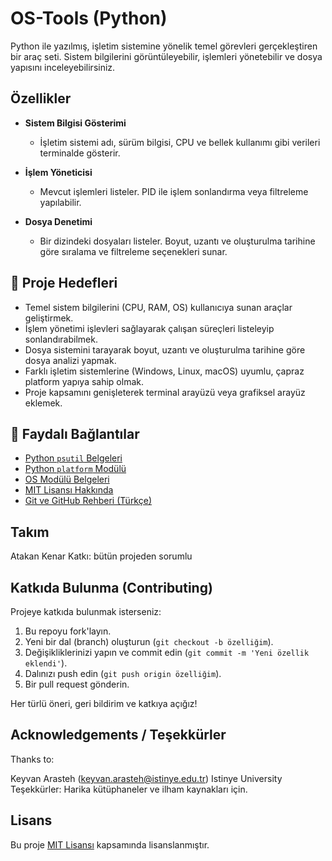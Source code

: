 # OS-Tools (Python)

Python ile yazılmış, işletim sistemine yönelik temel görevleri gerçekleştiren bir araç seti. Sistem bilgilerini görüntüleyebilir, işlemleri yönetebilir ve dosya yapısını inceleyebilirsiniz.

## Özellikler

- **Sistem Bilgisi Gösterimi**
  - İşletim sistemi adı, sürüm bilgisi, CPU ve bellek kullanımı gibi verileri terminalde gösterir.
  
- **İşlem Yöneticisi**
  - Mevcut işlemleri listeler. PID ile işlem sonlandırma veya filtreleme yapılabilir.
  
- **Dosya Denetimi**
  - Bir dizindeki dosyaları listeler. Boyut, uzantı ve oluşturulma tarihine göre sıralama ve filtreleme seçenekleri sunar.

## 🎯 Proje Hedefleri

- Temel sistem bilgilerini (CPU, RAM, OS) kullanıcıya sunan araçlar geliştirmek.
- İşlem yönetimi işlevleri sağlayarak çalışan süreçleri listeleyip sonlandırabilmek.
- Dosya sistemini tarayarak boyut, uzantı ve oluşturulma tarihine göre dosya analizi yapmak.
- Farklı işletim sistemlerine (Windows, Linux, macOS) uyumlu, çapraz platform yapıya sahip olmak.
- Proje kapsamını genişleterek terminal arayüzü veya grafiksel arayüz eklemek.

## 🔗 Faydalı Bağlantılar

- [Python `psutil` Belgeleri](https://psutil.readthedocs.io/en/latest/)
- [Python `platform` Modülü](https://docs.python.org/3/library/platform.html)
- [OS Modülü Belgeleri](https://docs.python.org/3/library/os.html)
- [MIT Lisansı Hakkında](https://opensource.org/licenses/MIT)
- [Git ve GitHub Rehberi (Türkçe)](https://www.kodcu.com/2019/01/git-github-egitimi/)

## Takım

Atakan Kenar
Katkı: bütün projeden sorumlu

## Katkıda Bulunma (Contributing)

Projeye katkıda bulunmak isterseniz:
1. Bu repoyu fork'layın.
2. Yeni bir dal (branch) oluşturun (`git checkout -b özelliğim`).
3. Değişikliklerinizi yapın ve commit edin (`git commit -m 'Yeni özellik eklendi'`).
4. Dalınızı push edin (`git push origin özelliğim`).
5. Bir pull request gönderin.

Her türlü öneri, geri bildirim ve katkıya açığız!

## Acknowledgements / Teşekkürler 
Thanks to:

Keyvan Arasteh (keyvan.arasteh@istinye.edu.tr)
Istinye University
Teşekkürler: Harika kütüphaneler ve ilham kaynakları için.

## Lisans

Bu proje [MIT Lisansı](LICENSE) kapsamında lisanslanmıştır.
